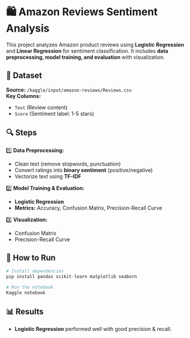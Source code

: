 # 🛍️ Amazon Reviews Sentiment Analysis  

This project analyzes Amazon product reviews using **Logistic Regression** and **Linear Regression** for sentiment classification. It includes **data preprocessing, model training, and evaluation** with visualization.  

## 📂 Dataset  
**Source:** `/kaggle/input/amazon-reviews/Reviews.csv`  
**Key Columns:**  
- `Text` (Review content)  
- `Score` (Sentiment label: 1-5 stars)  

## 🔍 Steps  
1️⃣ **Data Preprocessing:**  
- Clean text (remove stopwords, punctuation)  
- Convert ratings into **binary sentiment** (positive/negative)  
- Vectorize text using **TF-IDF**  

2️⃣ **Model Training & Evaluation:**  
- **Logistic Regression**    
- **Metrics:** Accuracy, Confusion Matrix, Precision-Recall Curve  

3️⃣ **Visualization:**  
- Confusion Matrix  
- Precision-Recall Curve  

## 🚀 How to Run  
```python
# Install dependencies
pip install pandas scikit-learn matplotlib seaborn

# Run the notebook
Kaggle notebook
```

## 📊 Results  
- **Logistic Regression** performed well with good precision & recall.
